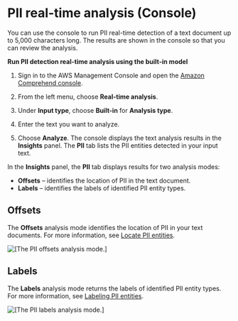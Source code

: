 # PII real\-time analysis \(Console\)<a name="realtime-pii-console"></a>

You can use the console to run PII real\-time detection of a text document up to 5,000 characters long\. The results are shown in the console so that you can review the analysis\.

**Run PII detection real\-time analysis using the built\-in model**

1. Sign in to the AWS Management Console and open the [Amazon Comprehend console](https://console.aws.amazon.com/comprehend/)\.

1. From the left menu, choose **Real\-time analysis**\.

1. Under **Input type**, choose **Built\-in** for **Analysis type**\. 

1. Enter the text you want to analyze\. 

1. Choose **Analyze**\. The console displays the text analysis results in the **Insights** panel\. The **PII** tab lists the PII entities detected in your input text\. 

In the **Insights** panel, the **PII** tab displays results for two analysis modes: 
+ **Offsets** – identifies the location of PII in the text document\.
+ **Labels** – identifies the labels of identified PII entity types\.

## Offsets<a name="realtime-analysis-console-pii-offsets"></a>

The **Offsets** analysis mode identifies the location of PII in your text documents\. For more information, see [Locate PII entities](how-pii.md#how-pii-locate)\. 

![\[The PII offsets analysis mode.\]](http://docs.aws.amazon.com/comprehend/latest/dg/images/gs-console-pii.png)

## Labels<a name="realtime-analysis-console-pii-labels"></a>

The **Labels** analysis mode returns the labels of identified PII entity types\. For more information, see [Labeling PII entities](how-pii-labels.md)\. 

![\[The PII labels analysis mode.\]](http://docs.aws.amazon.com/comprehend/latest/dg/images/gs-console-pii-labels.png)